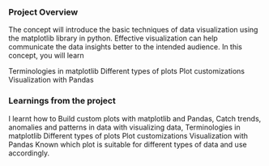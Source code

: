 ### Project Overview

 The concept will introduce the basic techniques of data visualization using the matplotlib library in python. Effective visualization can help communicate the data insights better to the intended audience. In this concept, you will learn

Terminologies in matplotlib
Different types of plots
Plot customizations
Visualization with Pandas


### Learnings from the project

 I learnt how to  Build custom plots with matplotlib and Pandas,
Catch trends, anomalies and patterns in data with visualizing data,
Terminologies in matplotlib
Different types of plots
Plot customizations
Visualization with Pandas
Known which plot is suitable for different types of data and use accordingly.



